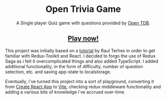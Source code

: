 
<div align="center">
  <h1> Open Trivia Game</h1>

  <p>
  A Single player Quiz game with questions provided by <a href="https://opentdb.com" rel="nofollow">Open TDB</a>.
  </p>


  <h2>
    <a href="https://gitchaoslord.github.io/opentdb-trivia-game/" rel="nofollow">Play now!</a>
  </h2>
</div>



This project was initially based on a [tutorial](https://www.youtube.com/watch?v=C9g-Zhsd_FE) by Raul Terhes in order to get familiar with Redux-Toolkit and React. I decided to forgo the use of Redux Saga as i felt it overcomplicated things and also added TypeScript.
I added additional functionality, in the form of difficulty, number of question selection, etc. and saving app-state to localstorage.

Eventually, i've turned this project into a sort of playground, converting it from [Create React App](https://github.com/facebook/create-react-app) to [Vite](https://vitejs.dev/), checking redux middleware functionality and adding a various bits of knowledge i've accrued over-time.